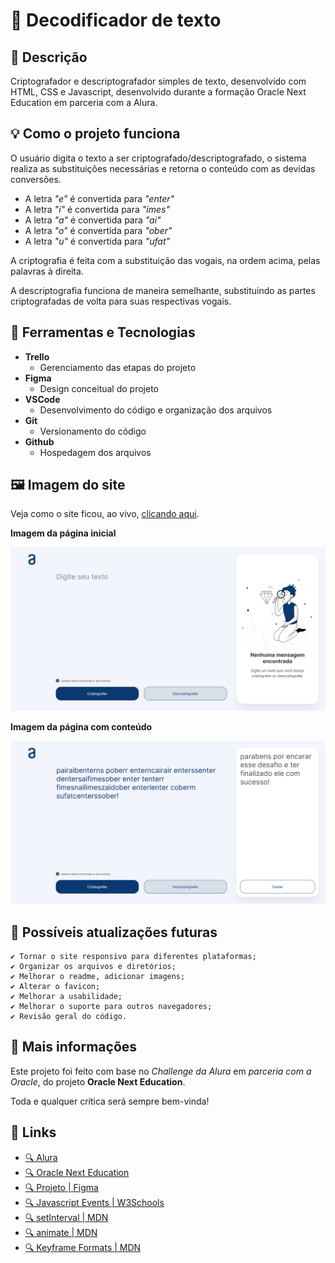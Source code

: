 # 🔐 Decodificador de texto

## 📖 Descrição

Criptografador e descriptografador simples de texto, desenvolvido com HTML, CSS e Javascript, desenvolvido durante a formação Oracle Next Education em parceria com a Alura.

## 💡 Como o projeto funciona

O usuário digita o texto a ser criptografado/descriptografado, o sistema realiza as substituições necessárias e retorna o conteúdo com as devidas conversões.

* A letra *"e"* é convertida para *"enter"*
* A letra *"i"* é convertida para *"imes"*
* A letra *"a"* é convertida para *"ai"*
* A letra *"o"* é convertida para *"ober"*
* A letra *"u"* é convertida para *"ufat"*

A criptografia é feita com a substituição das vogais, na ordem acima, pelas palavras à direita.

A descriptografia funciona de maneira semelhante, substituindo as partes criptografadas de volta para suas respectivas vogais.

## 🔨 Ferramentas e Tecnologias

* **Trello**
  * Gerenciamento das etapas do projeto
* **Figma**
  * Design conceitual do projeto
* **VSCode**
  * Desenvolvimento do código e organização dos arquivos
* **Git**
  * Versionamento do código
* **Github**
  * Hospedagem dos arquivos

## 🖼️ Imagem do site

Veja como o site ficou, ao vivo, [clicando aqui](https://gracilianoog.github.io/descodificador-de-texto/).

**Imagem da página inicial**

![Imagem da página inicial](./img/readme/index-initial.png "Página sem conteúdo")

**Imagem da página com conteúdo**

![Imagem da página preenchida](./img/readme/index-text.png "Página com conteúdo")

## 📆 Possíveis atualizações futuras

    ✔️ Tornar o site responsivo para diferentes plataformas;
    ✔️ Organizar os arquivos e diretórios;
    ✔️ Melhorar o readme, adicionar imagens;
    ✔️ Alterar o favicon;
    ✔️ Melhorar a usabilidade;
    ✔️ Melhorar o suporte para outros navegadores;
    ✔️ Revisão geral do código.

## 📌 Mais informações

Este projeto foi feito com base no *Challenge da Alura* em *parceria com a Oracle*, do projeto **Oracle Next Education**.

Toda e qualquer crítica será sempre bem-vinda!

## 🔗 Links

* [🔍 Alura](https://www.alura.com.br/)
* [🔍 Oracle Next Education](https://www.oracle.com/br/education/oracle-next-education/)
* [🔍 Projeto | Figma](https://www.figma.com/file/QyfH9nA4OJwHQJeiidhHzV/Alura-Challenge---Desafio-1---L%C3%B3gica---Pessoal?node-id=0%3A1)
* [🔍 Javascript Events | W3Schools](https://www.w3schools.com/jsref/dom_obj_event.asp)
* [🔍 setInterval | MDN](https://developer.mozilla.org/en-US/docs/Web/API/setTimeout)
* [🔍 animate | MDN](https://developer.mozilla.org/en-US/docs/Web/API/Element/animate)
* [🔍 Keyframe Formats | MDN](https://developer.mozilla.org/en-US/docs/Web/API/Web_Animations_API/Keyframe_Formats)